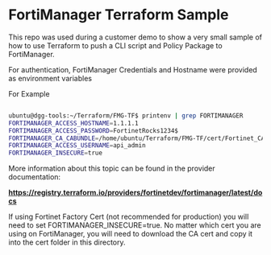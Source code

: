 # FortiManager Terraform Sample

This repo was used during a customer demo to show a very small sample of how to use Terraform to push a CLI script and Policy Package to FortiManager.

For authentication, FortiManager Credentials and Hostname were provided as environment variables

For Example

```sh

ubuntu@dgg-tools:~/Terraform/FMG-TF$ printenv | grep FORTIMANAGER
FORTIMANAGER_ACCESS_HOSTNAME=1.1.1.1
FORTIMANAGER_ACCESS_PASSWORD=FortinetRocks1234$
FORTIMANAGER_CA_CABUNDLE=/home/ubuntu/Terraform/FMG-TF/cert/Fortinet_CA.cer
FORTIMANAGER_ACCESS_USERNAME=api_admin
FORTIMANAGER_INSECURE=true

```

More information about this topic can be found in the provider documentation:

**https://registry.terraform.io/providers/fortinetdev/fortimanager/latest/docs**

If using Fortinet Factory Cert (not recommended for production) you will need to set FORTIMANAGER_INSECURE=true.  No matter which cert you are using on FortiManager, you will need to download the CA cert and copy it into the cert folder in this directory.
